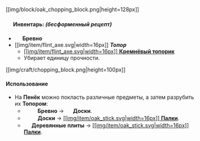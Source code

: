 [[img/block/oak_chopping_block.png|height=128px]]

#### <img src="https://gamepedia.cursecdn.com/minecraft_gamepedia/1/13/Player_Head.png" width="16"> **Инвентарь**: *(бесформенный рецепт)*

- <img src="https://gamepedia.cursecdn.com/minecraft_gamepedia/c/c5/Oak_Log_Axis_Y_JE5_BE3.png" width="16"> **Бревно**
- [[img/item/flint_axe.svg|width=16px]] _**Топор**_
  - [[[img/item/flint_axe.svg|width=16px]] **Кремнёвый топорик**](https://github.com/SoSeDiK-Universe/Wiki/wiki/Кремнёвый-топорик)
  - Убирает единицу прочности.

[[img/craft/chopping_block.png|height=100px]]

#### Использование
- На **Пенёк** можно покласть различные предметы, а затем разрубить их **Топором**:
  - <img src="https://gamepedia.cursecdn.com/minecraft_gamepedia/c/c5/Oak_Log_Axis_Y_JE5_BE3.png" width="16"><img src="https://gamepedia.cursecdn.com/minecraft_gamepedia/0/08/Stripped_Oak_Log_Axis_Y_JE2_BE2.png" width="16"> **Бревно** -> <img src="https://gamepedia.cursecdn.com/minecraft_gamepedia/c/c5/Oak_Planks_JE6_BE2.png" width="16"> **Доски**.
  - <img src="https://gamepedia.cursecdn.com/minecraft_gamepedia/c/c5/Oak_Planks_JE6_BE2.png" width="16"><img src="https://gamepedia.cursecdn.com/minecraft_gamepedia/c/ca/Stripped_Oak_Wood.png" width="16"> **Доски** -> [[[img/item/oak_stick.svg|width=16px]] **Палки**](https://github.com/SoSeDiK-Universe/Wiki/wiki/Палки).
  - <img src="https://gamepedia.cursecdn.com/minecraft_gamepedia/6/62/Oak_Slab_Revision_5.png" width="16"> **Деревянные плиты** -> [[[img/item/oak_stick.svg|width=16px]] **Палки**](https://github.com/SoSeDiK-Universe/Wiki/wiki/Палки).
